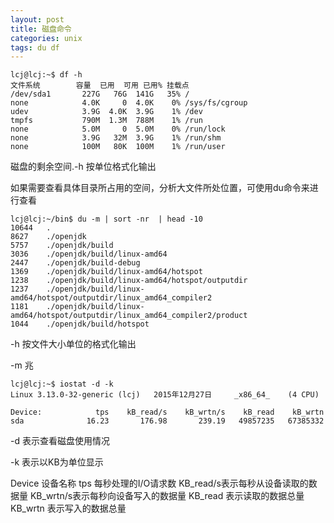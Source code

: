 ```yaml
---
layout: post
title: 磁盘命令
categories: unix
tags: du df
---
```


    lcj@lcj:~$ df -h
    文件系统        容量  已用  可用 已用% 挂载点
    /dev/sda1       227G   76G  141G   35% /
    none            4.0K     0  4.0K    0% /sys/fs/cgroup
    udev            3.9G  4.0K  3.9G    1% /dev
    tmpfs           790M  1.3M  788M    1% /run
    none            5.0M     0  5.0M    0% /run/lock
    none            3.9G   32M  3.9G    1% /run/shm
    none            100M   80K  100M    1% /run/user

磁盘的剩余空间.-h 按单位格式化输出

如果需要查看具体目录所占用的空间，分析大文件所处位置，可使用du命令来进行查看

    lcj@lcj:~/bin$ du -m | sort -nr  | head -10
    10644	.
    8627	./openjdk
    5757	./openjdk/build
    3036	./openjdk/build/linux-amd64
    2447	./openjdk/build-debug
    1369	./openjdk/build/linux-amd64/hotspot
    1238	./openjdk/build/linux-amd64/hotspot/outputdir
    1237	./openjdk/build/linux-amd64/hotspot/outputdir/linux_amd64_compiler2
    1181	./openjdk/build/linux-amd64/hotspot/outputdir/linux_amd64_compiler2/product
    1044	./openjdk/build/hotspot


-h 按文件大小单位的格式化输出 　　

-m 兆

    lcj@lcj:~$ iostat -d -k
    Linux 3.13.0-32-generic (lcj) 	2015年12月27日 	_x86_64_	(4 CPU)

    Device:            tps    kB_read/s    kB_wrtn/s    kB_read    kB_wrtn
    sda              16.23       176.98       239.19   49857235   67385332


-d 表示查看磁盘使用情况

-k 表示以KB为单位显示

Device 设备名称
tps 每秒处理的I/O请求数
KB_read/s表示每秒从设备读取的数据量
KB_wrtn/s表示每秒向设备写入的数据量
KB_read 表示读取的数据总量
KB_wrtn 表示写入的数据总量



